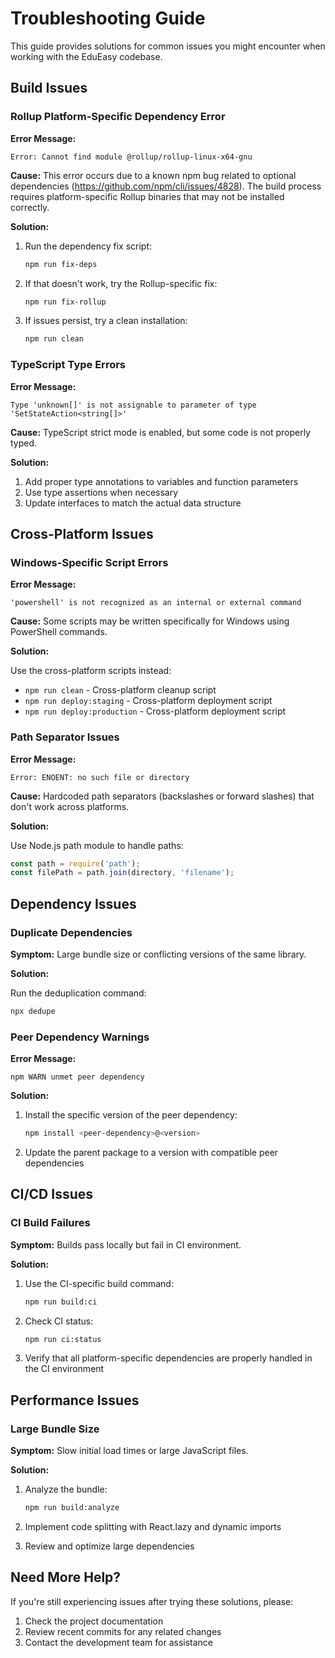 # Troubleshooting Guide

This guide provides solutions for common issues you might encounter when working with the EduEasy
codebase.

## Build Issues

### Rollup Platform-Specific Dependency Error

**Error Message:**

```
Error: Cannot find module @rollup/rollup-linux-x64-gnu
```

**Cause:** This error occurs due to a known npm bug related to optional dependencies
(https://github.com/npm/cli/issues/4828). The build process requires platform-specific Rollup
binaries that may not be installed correctly.

**Solution:**

1. Run the dependency fix script:

   ```bash
   npm run fix-deps
   ```

2. If that doesn't work, try the Rollup-specific fix:

   ```bash
   npm run fix-rollup
   ```

3. If issues persist, try a clean installation:
   ```bash
   npm run clean
   ```

### TypeScript Type Errors

**Error Message:**

```
Type 'unknown[]' is not assignable to parameter of type 'SetStateAction<string[]>'
```

**Cause:** TypeScript strict mode is enabled, but some code is not properly typed.

**Solution:**

1. Add proper type annotations to variables and function parameters
2. Use type assertions when necessary
3. Update interfaces to match the actual data structure

## Cross-Platform Issues

### Windows-Specific Script Errors

**Error Message:**

```
'powershell' is not recognized as an internal or external command
```

**Cause:** Some scripts may be written specifically for Windows using PowerShell commands.

**Solution:**

Use the cross-platform scripts instead:

- `npm run clean` - Cross-platform cleanup script
- `npm run deploy:staging` - Cross-platform deployment script
- `npm run deploy:production` - Cross-platform deployment script

### Path Separator Issues

**Error Message:**

```
Error: ENOENT: no such file or directory
```

**Cause:** Hardcoded path separators (backslashes or forward slashes) that don't work across
platforms.

**Solution:**

Use Node.js path module to handle paths:

```javascript
const path = require('path');
const filePath = path.join(directory, 'filename');
```

## Dependency Issues

### Duplicate Dependencies

**Symptom:** Large bundle size or conflicting versions of the same library.

**Solution:**

Run the deduplication command:

```bash
npx dedupe
```

### Peer Dependency Warnings

**Error Message:**

```
npm WARN unmet peer dependency
```

**Solution:**

1. Install the specific version of the peer dependency:

   ```bash
   npm install <peer-dependency>@<version>
   ```

2. Update the parent package to a version with compatible peer dependencies

## CI/CD Issues

### CI Build Failures

**Symptom:** Builds pass locally but fail in CI environment.

**Solution:**

1. Use the CI-specific build command:

   ```bash
   npm run build:ci
   ```

2. Check CI status:

   ```bash
   npm run ci:status
   ```

3. Verify that all platform-specific dependencies are properly handled in the CI environment

## Performance Issues

### Large Bundle Size

**Symptom:** Slow initial load times or large JavaScript files.

**Solution:**

1. Analyze the bundle:

   ```bash
   npm run build:analyze
   ```

2. Implement code splitting with React.lazy and dynamic imports

3. Review and optimize large dependencies

## Need More Help?

If you're still experiencing issues after trying these solutions, please:

1. Check the project documentation
2. Review recent commits for any related changes
3. Contact the development team for assistance
